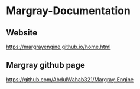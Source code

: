 # Margray-Documentation

## Website
https://margrayengine.github.io/home.html
## Margray github page
https://github.com/AbdulWahab321/Margray-Engine
